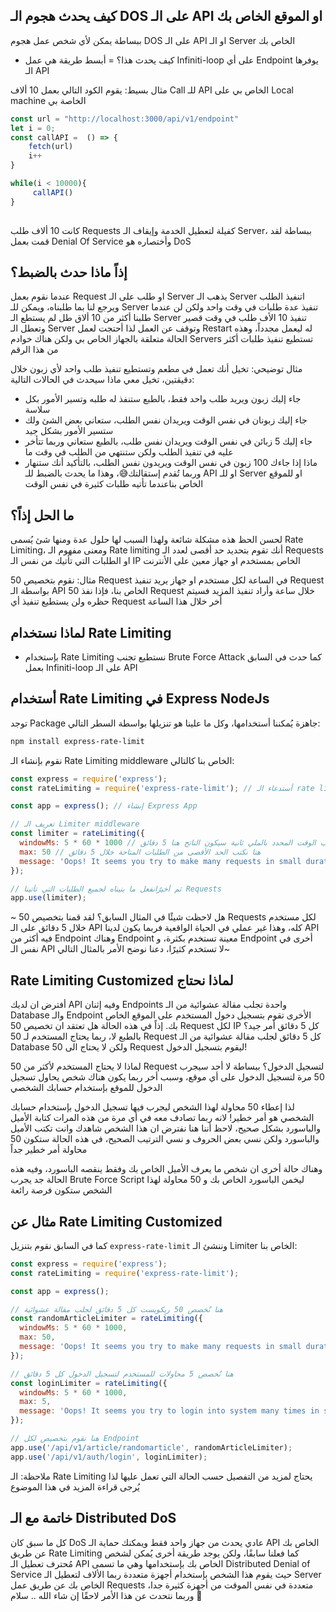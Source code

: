 ## كيف يحدث هجوم الـ DOS على الـ API او الموقع الخاص بك
ببساطة يمكن لأي شخص عمل هجوم  DOS على الـ API او الـ Server الخاص بك

- كيف يحدث هذا؟
= أبسط طريقة هي عمل Infiniti-loop على أي Endpoint يوفرها الـ API

مثال بسيط: يقوم الكود التالي بعمل 10 ألاف Call للـ API الخاص بي على Local  machine الخاصة بي 
```js
const url = "http://localhost:3000/api/v1/endpoint"
let i = 0;
const callAPI =  () => {
    fetch(url)
    i++
}
```

```js
while(i < 10000){
	 callAPI()
}
	
```

كانت 10 ألاف طلب Requests كفيلة لتعطيل الخدمة وإيقاف الـ Server، ببساطة لقد قمت بعمل Denial Of Service وأختصاره هو DoS


## إذاً ماذا حدث بالضبط؟
عندما نقوم بعمل Request او طلب على الـ Server يذهب الـ Server اتنفيذ الطلب ويرجع لنا بما طلبناه، ويمكن للـ Server تنفيذ عدة طلبات في وقت واحد ولكن لن عندما طلبنا أكثر من 10 ألاق طل لم يستطع الـ Server تنفيذ 10 الأف طلب في وقت قصير وتعطل الـ Server وتوقف عن العمل لذا أحتجت لعمل Restart له ليعمل مجدداً، وهذه الحالة متعلقة بالجهاز الخاص بي ولكن هناك خوادم Servers تستطيع تنفيذ طلبات أكثر من هذا الرقم 

مثال توضيحي: تخيل أنك تعمل في مطعم وتستطيع تنفيذ طلب واحد لأي زبون خلال دقيقتين، تخيل معي ماذا سيحدث في الحالات التالية:

- جاء إليك زبون ويريد طلب واحد فقط، بالطبع ستنفذ له طلبه وتسير الأمور بكل سلاسة
- جاء إليك زبونان في نفس الوقت ويريدان نفس الطلب، ستعاني بعض الشئ ولك ستسير الأمور بشكل جيد
-  جاء إليك 5 زبائن في نفس الوقت ويريدان نفس طلب، بالطبع ستعاني وربما تتأخر عليه في تنفيذ الطلب ولكن ستنتهي من الطلب في وقت ما 
- ماذا إذا جاءك 100 زبون في نفس الوقت ويريدون نفس الطلب، بالتأكيد أنك ستنهار وربما تُقدم إستقالتك😅، وهذا ما يحدث بالضبط للـ API او للـ Server او للموقع الخاص بناعندما تأتيه طلبات كثيرة في نفس الوقت


## ما الحل إذاً؟
لحسن الحظ هذه مشكلة شائعة ولهذا السبب لها حلول عدة ومنها شئ يُسمى Rate Limiting، ومعنى مفهوم الـ Rate limiting أنك تقوم بتحديد حد أقصى لعدد الـ Requests او الطلبات التي تأتيك من نفس الـ IP الخاص بمستخدم او جهاز معين على الأنترنت

مثال: نقوم بتخصيص 50 Request في الساعة لكل مستخدم او جهاز يريد تنفيذ Request بواسطة الـ API الخاص بنا، فإذا نفذ 50 Request خلال ساعة وأراد تنفيذ المزيد فسيتم حظره ولن يستطيع تنفيذ أي Request أخر خلال هذا الساعة

## لماذا نستخدام Rate Limiting 
- بإستخدام Rate Limiting نستطيع تجنب Brute Force Attack كما حدث في السابق بعمل Infiniti-loop على الـ API


## أستخدام Rate Limiting في Express NodeJs
توجد Package جاهزة يُمكننا أستخدامها، وكل ما علينا هو تنزيلها بواسطة السطر التالي:
```bash
npm install express-rate-limit
```

نقوم بإنشاء الـ Rate Limiting middleware الخاص بنا كالتالي:
```js
const express = require('express');
const rateLimiting = require('express-rate-limit'); // أستدعاء الـ rate limiting package

const app = express(); // إنشاء Express App
```

```js
// تعريف الـ Limiter middleware 
const limiter = rateLimiting({
  windowMs: 5 * 60 * 1000 // هنا نكتب الوقت المحدد بالملي ثانية سيكون الناتج هنا 5 دقائق 
  max: 50 // هنا نكتب الحد الأقصى من الطلبات المتاحة خلال 5 دقائق
  message: 'Oops! It seems you try to make many requests in small duration of time, please try again later.', // وهنا نكتب رسالة تظهر للمستخدم إذا تخطئ الحد الأقصى
});
```

```js
// ثم أخيرًانفعل ما بنيناه لجميع الطلبات التي تأتينا Requests
app.use(limiter);
```

~ هل لاحظت شيئًا في المثال السابق؟
لقد قمنا بتخصيص 50 Requests لكل مستخدم خلال 5 دقائق على الـ API كله، وهذا غير عملي في الحياة الواقعية فربما يكون لدينا API فيه أكثر من Endpoint وهناك Endpoint معينة تستخدم بكثرة، و Endpoint أخرى في نفس الـ API لا تستخدم كثيرًا، دعنا نوضح الأمر بالمثال التالي~

## Rate Limiting Customized لماذا نحتاج
أفترض ان لديك  API  وفيه إثنان Endpoints واحدة تجلب مقالة عشوائية من الـ Database والـ Endpoint الأخرى تقوم بتسجيل دخول المستخدم على الموقع الخاص بك.
إذاً في هذه الحالة هل تعتقد ان تخصيص 50 Request لكل IP كل 5 دقائق أمر جيد؟ بالطبع لا،  ربما يحتاج المستخدم لـ 50 Request كل 5 دقائق لجلب مقالة عشوائية من الـ Database ولكن لا يحتاج الى 50 Request ليقوم بتسجيل الدخول!


لماذا لا يحتاج المستخدم لأكثر من 50 Request لتسجيل الدخول؟
ببساطة لا أحد سيجرب 50 مرة لتسجيل الدخول على أي موقع، وسبب أخر ربما يكون هناك شخص يحاول تسجيل الدخول للموقع بإستخدام حسابك الشخصي

لذا إعطاء 50 محاولة لهذا الشخص ليجرب فيها تسجيل الدخول بإستخدام حسابك الشخصي هو أمر خطير! لانه ربما تصادف معه في أي مرة من هذه المرات كتابة الأميل والباسورد بشكل صحيح، لاحظ أننا هنا نفترض ان هذا الشخص شاهدك وانت تكتب الأميل والباسورد ولكن نسي بعض الحروف و نسي الترتيب الصحيح، في هذه الحالة ستكون 50 محاولة أمر خطير جداً

وهناك حالة أخرى ان شخص ما يعرف الأميل الخاص بك وفقط ينقصه الباسورد، وفيه هذه الحالة جد يجرب Brute Force Script ليخمن الباسورد الخاص بك و 50 محاولة لهذا الشخص ستكون فرصة رائعة

## مثال عن Rate Limiting Customized 
كما في السابق نقوم بتنزيل `express-rate-limit`   وننشئ الـ Limiter الخاص بنا:
```js
const express = require('express');
const rateLimiting = require('express-rate-limit');

const app = express();
```


```js
// هنا نُخصص 50 ريكويست كل 5 دقائق لجلب مقالة عشوائية
const randomArticleLimiter = rateLimiting({
  windowMs: 5 * 60 * 1000, 
  max: 50, 
  message: 'Oops! It seems you try to make many requests in small duration of time, please try again later.',
});
```

```js
// هنا نُخصص 5 محاولات للمستخدم لتسجيل الدخول كل 5 دقائق
const loginLimiter = rateLimiting({
  windowMs: 5 * 60 * 1000, 
  max: 5, 
  message: 'Oops! It seems you try to login into system many times in small duration of time, please try again later.',
});
``` 

```js
// هنا نقوم بتخصيص لكل Endpoint
app.use('/api/v1/article/randomarticle', randomArticleLimiter); 
app.use('/api/v1/auth/login', loginLimiter);
```

ملاحظة: الـ Rate Limiting يحتاج لمزيد من التفصيل حسب الحالة التي تعمل عليها لذا يُرجى قراءة المزيد في هذا الموضوع

## خاتمة مع الـ Distributed DoS 
كل ما سبق كان DoS عادي يحدث من جهاز واحد فقط ويمكنك حماية الـ API الخاص بك عن طريق Rate Limiting كما فعلنا سابقًا، ولكن يوجد طريقة أخرى يُمكن لشخص مُحترف تعطيل الـ API الخاص بك بإستخدامها وهي ما تسمى Distributed Denial of Service حيث يقوم هذا الشخص بإستخدام أجهزة متعددة ربما الألاف لتعطيل الـ Server الخاص بك عن طريق عمل Requests متعددة في نفس الموقت من أجهزة كثيرة جدا، وربما نتحدث عن هذا الأمر لاحقًا  إن شاء الله .. سلام 👋